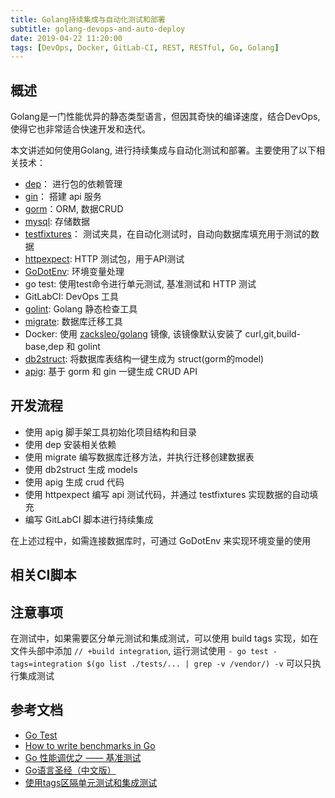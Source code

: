 ```yaml
---
title: Golang持续集成与自动化测试和部署
subtitle: golang-devops-and-auto-deploy
date: 2019-04-22 11:20:00
tags: [DevOps, Docker, GitLab-CI, REST, RESTful, Go, Golang]
---
```


## 概述

Golang是一门性能优异的静态类型语言，但因其奇快的编译速度，结合DevOps, 使得它也非常适合快速开发和迭代。

本文讲述如何使用Golang, 进行持续集成与自动化测试和部署。主要使用了以下相关技术：

+ [dep](https://github.com/golang/dep)： 进行包的依赖管理
+ [gin](https://github.com/gin-gonic/gin)： 搭建 api 服务
+ [gorm](https://github.com/jinzhu/gorm)：ORM, 数据CRUD
+ [mysql](http://github.com/go-sql-driver/mysql): 存储数据
+ [testfixtures](https://github.com/go-testfixtures/testfixtures)： 测试夹具，在自动化测试时，自动向数据库填充用于测试的数据
+ [httpexpect](https://github.com/gavv/httpexpect): HTTP 测试包，用于API测试
+ [GoDotEnv](https://github.com/joho/godotenv): 环境变量处理
+ go test: 使用test命令进行单元测试, 基准测试和 HTTP 测试
+ GitLabCI: DevOps 工具
+ [golint](https://github.com/golang/lint): Golang 静态检查工具
+ [migrate](https://github.com/golang-migrate/migrate/): 数据库迁移工具
+ Docker: 使用 [zacksleo/golang](https://github.com/zacksleo/golang) 镜像, 该镜像默认安装了 curl,git,build-base,dep 和 golint
+ [db2struct](https://github.com/Shelnutt2/db2struct): 将数据库表结构一键生成为 struct(gorm的model)
+ [apig](https://github.com/cweagans/apig/tree/dep-conversion): 基于 gorm 和 gin 一键生成 CRUD API

##  开发流程

+ 使用 apig 脚手架工具初始化项目结构和目录
+ 使用 dep 安装相关依赖
+ 使用 migrate 编写数据库迁移方法，并执行迁移创建数据表
+ 使用 db2struct 生成 models
+ 使用 apig 生成 crud 代码
+ 使用 httpexpect 编写 api 测试代码，并通过 testfixtures 实现数据的自动填充
+ 编写 GitLabCI 脚本进行持续集成

在上述过程中，如需连接数据库时，可通过 GoDotEnv 来实现环境变量的使用

## 相关CI脚本


<script src="https://gist.github.com/zacksleo/6b86c61fff51939de7dbd6af531de9f3.js"></script>

## 注意事项

在测试中，如果需要区分单元测试和集成测试，可以使用 build tags 实现，如在文件头部中添加 `// +build integration`, 运行测试使用 `- go test -tags=integration $(go list ./tests/... | grep -v /vendor/) -v` 可以只执行集成测试




## 参考文档
+ [Go Test](https://golang.org/pkg/testing/)
+ [How to write benchmarks in Go](https://dave.cheney.net/2013/06/30/how-to-write-benchmarks-in-go)
+ [Go 性能调优之 —— 基准测试](https://segmentfault.com/a/1190000016354758)
+ [Go语言圣经（中文版）](https://yar999.gitbooks.io/gopl-zh/content/)
+ [使用tags区隔单元测试和集成测试](https://stackoverflow.com/questions/25965584/separating-unit-tests-and-integration-tests-in-go)

